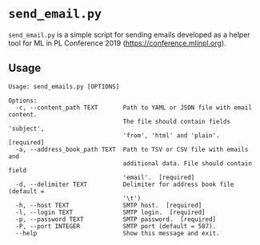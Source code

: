 # `send_email.py`

`send_email.py` is a simple script for sending emails developed as a helper tool for ML in PL Conference 2019 (https://conference.mlinpl.org).

## Usage
```
Usage: send_emails.py [OPTIONS]

Options:
  -c, --content_path TEXT       Path to YAML or JSON file with email content.
                                The file should contain fields 'subject',
                                'from', 'html' and 'plain'.  [required]
  -a, --address_book_path TEXT  Path to TSV or CSV file with emails and
                                additional data. File should contain field
                                'email'.  [required]
  -d, --delimiter TEXT          Delimiter for address book file (default =
                                '\t')
  -h, --host TEXT               SMTP host.  [required]
  -l, --login TEXT              SMTP login.  [required]
  -p, --password TEXT           SMTP password.  [required]
  -P, --port INTEGER            SMTP port (default = 587).
  --help                        Show this message and exit.
```
